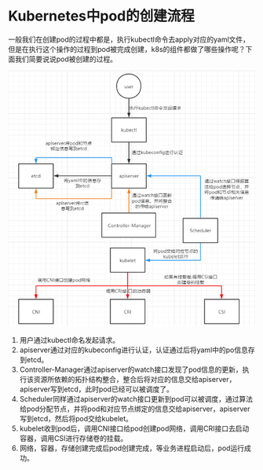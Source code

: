 # Kubernetes中pod的创建流程

一般我们在创建pod的过程中都是，执行kubectl命令去apply对应的yaml文件，但是在执行这个操作的过程到pod被完成创建，k8s的组件都做了哪些操作呢？下面我们简要说说pod被创建的过程。



<img src="./image/image-1.png" alt="image1" style="zoom:100%;" />



1. 用户通过kubectl命名发起请求。
2. apiserver通过对应的kubeconfig进行认证，认证通过后将yaml中的po信息存到etcd。
3. Controller-Manager通过apiserver的watch接口发现了pod信息的更新，执行该资源所依赖的拓扑结构整合，整合后将对应的信息交给apiserver，apiserver写到etcd，此时pod已经可以被调度了。
4. Scheduler同样通过apiserver的watch接口更新到pod可以被调度，通过算法给pod分配节点，并将pod和对应节点绑定的信息交给apiserver，apiserver写到etcd，然后将pod交给kubelet。
5. kubelet收到pod后，调用CNI接口给pod创建pod网络，调用CRI接口去启动容器，调用CSI进行存储卷的挂载。
6. 网络，容器，存储创建完成后pod创建完成，等业务进程启动后，pod运行成功。
